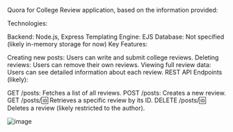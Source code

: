 Quora for College Review application, based on the information provided:

Technologies:

Backend: Node.js, Express
Templating Engine: EJS
Database: Not specified (likely in-memory storage for now)
Key Features:

Creating new posts: Users can write and submit college reviews.
Deleting reviews: Users can remove their own reviews.
Viewing full review data: Users can see detailed information about each review.
REST API Endpoints (likely):

GET /posts: Fetches a list of all reviews.
POST /posts: Creates a new review.
GET /posts/:id: Retrieves a specific review by its ID.
DELETE /posts/:id: Deletes a review (likely restricted to the author).

![image](https://github.com/dhairyagupta22/Quora-For-College-Review/assets/133130740/da6d6978-99ff-404b-af5c-cd986e6b1229)

